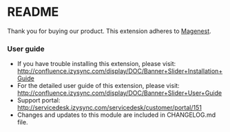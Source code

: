 # README
Thank you for buying our product.
This extension adheres to [Magenest](http://magenest.com/).

### User guide
- If you have trouble installing this extension, please visit: http://confluence.izysync.com/display/DOC/Banner+Slider+Installation+Guide
- For the detailed user guide of this extension, please visit: http://confluence.izysync.com/display/DOC/Banner+Slider+User+Guide
- Support portal: http://servicedesk.izysync.com/servicedesk/customer/portal/151
- Changes and updates to this module are included in CHANGELOG.md file.
